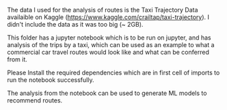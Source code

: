 The data I used for the analysis of routes is the Taxi Trajectory Data availaible on Kaggle (https://www.kaggle.com/crailtap/taxi-trajectory).
I didn't include the data as it was too big (~ 2GB).

This folder has a jupyter notebook which is to be run on jupyter, and has analysis of the trips by a taxi, which can be used as an example to 
what a commercial car travel routes would look like and what can be conferred from it.

Please Install the required dependencies which are in first cell of imports to run the notebook successfully.

The analysis from the notebook can be used to generate ML models to recommend routes.